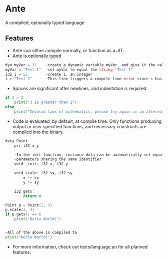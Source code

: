 ﻿# Ante
A compiled, optionally typed language

## Features
* Ante can either compile normally, or function as a JIT.
* Ante is optionally typed
```go
dyn myVar = 32    ~create a dynamic variable myVar, and give it the value 32  
myVar = "Test 1"  ~set myVar to equal the string "Test 1" 
i32 i = 55        ~create i, an integer
i = "Test 2"      ~This line triggers a compile-time error since i has a static typing
```
* Spaces are significant after newlines, and indentation is required
```go
if 3 > 2
    print("3 is greater than 2")
else
    print("Invalid laws of mathematics, please try again in an alternate universe")
```
* Code is evaluated, by default, at compile time.  Only functions producing output
or user specified functions, and necessary constructs are compiled into the binary.
```go
data Point
    pri i32 x y

    ~In the init function, instance data can be automatically set equal to
    ~parameters sharing the same identifier
    void _init: i32 x, i32 y

    void scale: i32 sx, i32 sy
        x *= sx
        y *= sy

    i32 getx:
        return x

Point p = Point(2, 3)
p.scale(3, 4)
if p.getx() == 6
    print("Hello World!")


~All of the above is compiled to
print("Hello World!")

```
* For more information, check out tests/language.an for all planned features.
